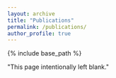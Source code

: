 ```yaml
---
layout: archive
title: "Publications"
permalink: /publications/
author_profile: true
---
```

{% include base_path %}

"This page intentionally left blank."


<!-- { % if author.googlescholar %}
  You can also find my articles on <u><a href="{{author.googlescholar}}">my Google Scholar profile</a>.</u>
{% endif %}



{% for post in site.publications reversed %}
  {% include archive-single.html %}
{% endfor %}
  -->